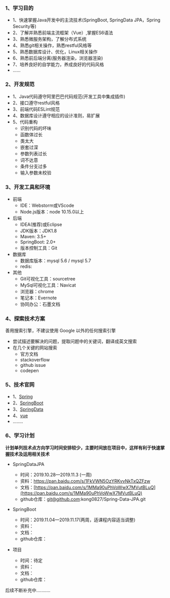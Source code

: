 ### 1、学习目的
* 1、快速掌握Java开发中的主流技术(SpringBoot, SpringData JPA，Spring Security等)
* 2、了解并熟悉前端主流框架（Vue）,掌握ES6语法
* 3、熟悉微服务架构，了解分布式系统
* 4、熟悉git相关操作，熟悉restful风格等
* 5、熟悉数据库设计、优化，Linux相关操作
* 6、熟悉前后端分离(服务器渲染，浏览器渲染)
* 7、培养良好的自学能力，养成良好的代码风格
* ......
### 2、开发规范
* 1、Java代码遵守阿里巴巴代码规范(开发工具中集成插件)
* 2、接口遵守restful风格
* 3、前端代码ESLint规范
* 4、数据库设计遵守相应的设计准则，易扩展
* 5、代码重构
  * 识别代码的坏味
  * 函数体过长
  * 类太大
  * 嵌套过深
  * 参数列表过长
  * 词不达意
  * 条件分支过多
  * 输入参数未校验
### 3、开发工具和环境
* 前端
  * IDE：Webstorm或VScode
  * Node.js版本：node 10.15.0以上
* 后端
  * IDEA(推荐)或Eclipse
  * JDK版本：JDK1.8
  * Maven: 3.5+
  * SpringBoot: 2.0+
  * 版本控制工具：Git
* 数据库
  * 数据库版本：mysql 5.6 / mysql 5.7
  * redis:
* 其他
  * Git可视化工具：sourcetree
  * MySql可视化工具：Navicat
  * 浏览器：chrome
  * 笔记本：Evernote
  * 协同办公：石墨文档
### 4、探索技术方案
善用搜索引擎，不建议使用 Google 以外的任何搜索引擎

* 尝试描述要解决的问题，提取问题中的关键词，翻译成英文搜索
* 在几个关键的网站搜索
  * 官方文档
  * stackoverflow
  * github issue
  * codepen
### 5、技术官网
* 1、[Spring](https://spring.io/)
* 2、[SpringBoot](https://spring.io/projects/spring-boot)
* 3、[SpringData](https://spring.io/projects/spring-data)
* 4、[vue](https://cn.vuejs.org/)
* ........
### 6、学习计划
**计划单列技术点方向学习时间安排较少，主要时间放在项目中，这样有利于快速掌握技术及运用相关技术**

* SpringDataJPA
  * 时间：2019.10.28—2019.11.3 (一周)
  * 资料：https://pan.baidu.com/s/1FkVWN5OzYRKvvNkTxQZFzw
  * 文档：[https://pan.baidu.com/s/1MMa90uPhVoWwX7MVutBLuQ](https://pan.baidu.com/s/1MMa90uPhVoWwX7MVutBLuQ)
  * github仓库：git@github.com:kong0827/Spring-Data-JPA.git
* SpringBoot
  * 时间：2019.11.04—2019.11.17(两周，适课程内容适当调整)
  * 资料：
  * 文档：
  * github仓库：

  

* 项目
  * 时间：待定
  * 资料：
  * 文档：
  * github仓库：



后续不断补充中...........

